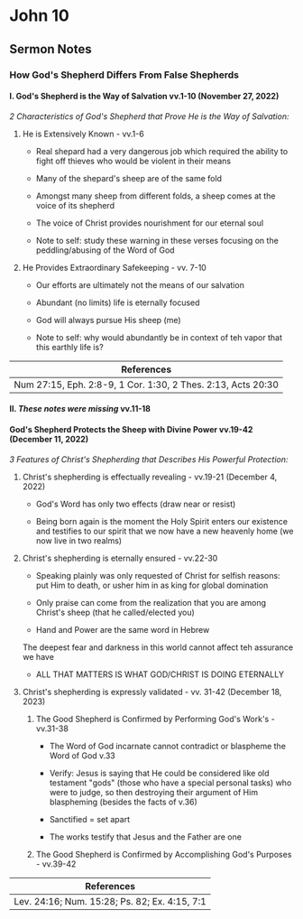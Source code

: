 # John 10

## Sermon Notes

### How God's Shepherd Differs From False Shepherds

#### I. God's Shepherd is the Way of Salvation vv.1-10 (November 27, 2022)

_2 Characteristics of God's Shepherd that Prove He is the Way of Salvation:_

1. He is Extensively Known - vv.1-6

    - Real shepard had a very dangerous job which required the ability to fight off thieves who would be violent in their means

    - Many of the shepard's sheep are of the same fold

    - Amongst many sheep from different folds, a sheep comes at the voice of its shepherd

    - The voice of Christ provides nourishment for our eternal soul

    - Note to self: study these warning in these verses focusing on the peddling/abusing of the Word of God

1. He Provides Extraordinary Safekeeping - vv. 7-10

    - Our efforts are ultimately not the means of our salvation

    - Abundant (no limits) life is eternally focused

    - God will always pursue His sheep (me)

    - Note to self: why would abundantly be in context of teh vapor that this earthly life is?

|References|
|-|
|Num 27:15, Eph. 2:8-9, 1 Cor. 1:30, 2 Thes. 2:13, Acts 20:30|

#### II. _These notes were missing_ vv.11-18

#### God's Shepherd Protects the Sheep with Divine Power vv.19-42 (December 11, 2022)

_3 Features of Christ's Shepherding that Describes His Powerful Protection:_

1. Christ's shepherding is effectually revealing - vv.19-21 (December 4, 2022)

    - God's Word has only two effects (draw near or resist)

    - Being born again is the moment the Holy Spirit enters our existence and testifies to our spirit that we now have a new heavenly home (we now live in two realms)

1. Christ's shepherding is eternally ensured - vv.22-30

    - Speaking plainly was only requested of Christ for selfish reasons: put Him to death, or usher him in as king for global domination

    - Only praise can come from the realization that you are among Christ's sheep (that he called/elected you)

    - Hand and Power are the same word in Hebrew

    The deepest fear and darkness in this world cannot affect teh assurance we have

    - ALL THAT MATTERS IS WHAT GOD/CHRIST IS DOING ETERNALLY

1. Christ's shepherding is expressly validated - vv. 31-42 (December 18, 2023)

    1. The Good Shepherd is Confirmed by Performing God's Work's - vv.31-38

        - The Word of God incarnate cannot contradict or blaspheme the Word of God v.33

        - Verify: Jesus is saying that He could be considered like old testament "gods" (those who have a special personal tasks) who were to judge, so then destroying their argument of Him blaspheming (besides the facts of v.36)

        - Sanctified = set apart

        - The works testify that Jesus and the Father are one

    1. The Good Shepherd is Confirmed by Accomplishing God's Purposes - vv.39-42

|References|
|-|
|Lev. 24:16; Num. 15:28; Ps. 82; Ex. 4:15, 7:1|